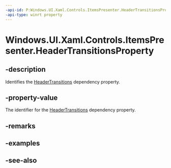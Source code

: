 ```yaml
---
-api-id: P:Windows.UI.Xaml.Controls.ItemsPresenter.HeaderTransitionsProperty
-api-type: winrt property
---
```


<!-- Property syntax
public Windows.UI.Xaml.DependencyProperty HeaderTransitionsProperty { get; }
-->

# Windows.UI.Xaml.Controls.ItemsPresenter.HeaderTransitionsProperty

## -description
Identifies the [HeaderTransitions](itemspresenter_headertransitions.md) dependency property.



## -property-value
The identifier for the [HeaderTransitions](itemspresenter_headertransitions.md) dependency property.

## -remarks

## -examples

## -see-also

